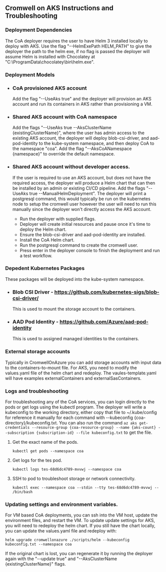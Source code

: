 ## Cromwell on AKS Instructions and Troubleshooting

### Deployment Dependencies
The CoA deployer requires the user to have Helm 3 installed locally to deploy with AKS. Use the flag "--HelmExePath HELM_PATH" to give the deployer the path to the helm exe, if no flag is passed the deployer will assume Helm is installed with Chocolatey at "C:\\ProgramData\\chocolatey\\bin\\helm.exe".

### Deployment Models

- ### CoA provisioned AKS account
    Add the flag "--UseAks true" and the deployer will provision an AKS account and run its containers in AKS rather than provisioning a VM. 
- ### Shared AKS account with CoA namespace
    Add the flags "--UseAks true --AksClusterName {existingClusterName}", where the user has admin access to the existing AKS account, the deployer will deploy blob-csi-driver, and aad-pod-identity to the kube-system namespace, and then deploy CoA to the namespace "coa". Add the flag "--AksCoANamespace {namespace}" to override the default namespace.
- ### Shared AKS account without developer access. 
    If the user is required to use an AKS account, but does not have the required access, the deployer will produce a Helm chart that can then be installed by an admin or existing CI/CD pipeline. Add the flags "--UseAks true --ManualHelmDeployment". The deployer will print a postgresql command, this would typically be run on the kubernetes node to setup the cromwell user however the user will need to run this manually since the deployer won't directly access the AKS account. 

    - Run the deployer with supplied flags. 
    - Deployer will create initial resources and pause once it's time to deploy the Helm chart.
    - Ensure the blob-csi-driver and aad-pod-identity are installed.
    - Install the CoA Helm chart. 
    - Run the postgresql command to create the cromwell user. 
    - Press enter in the deployer console to finish the deployment and run a test workflow. 

### Depedent Kubernetes Packages
These packages will be deployed into the kube-system namespace.
- ### Blob CSI Driver - https://github.com/kubernetes-sigs/blob-csi-driver/
    This is used to mount the storage account to the containers.
- ### AAD Pod Identity - https://github.com/Azure/aad-pod-identity
    This is used to assigned managed identities to the containers. 

### External storage accounts
Typically in CromwellOnAzure you can add storage accounts with input data to the containers-to-mount file. For AKS, you need to modify the values.yaml file of the helm chart and redeploy. The vaules-template.yaml will have examples externalContainers and externalSasContainers. 

### Logs and troubleshooting
For troubleshooting any of the CoA services, you can login directly to the pods or get logs using the kubectl program. The deployer will write a kubeconfig to the working directory, either copy that file to ~/.kube/config for reference it manually for each command with --kubeconfig {coa-directory}/kubeconfig.txt. You can also run the command `az aks get-credentials --resource-group {coa-resource-group} --name {aks-count} --subscription {subscription-id} --file kubeconfig.txt` to get the file.

1. Get the exact name of the pods. 

    `kubectl get pods --namespace coa`
2. Get logs for the tes pod.

    `kubectl logs tes-68d6dc4789-mvvwj --namespace coa`
3. SSH to pod to troubleshoot storage or network connectivity.

    `kubectl exec --namespace coa --stdin --tty tes-68d6dc4789-mvvwj -- /bin/bash`

### Updating settings and environment variables.

For VM based CoA deployments, you can ssh into the VM host, update the environment files, and restart the VM. 
To update update settings for AKS, you will need to redeploy the helm chart. If you still have the chart locally, 
you can update the values.yaml file and redeploy with:

`helm upgrade cromwellonazure ./scripts/helm --kubeconfig kubeconfig.txt --namespace coa`

If the original chart is lost, you can regenerate it by running the deployer again with the "--update true" and "--AksClusterName {existingClusterName}" flags. 